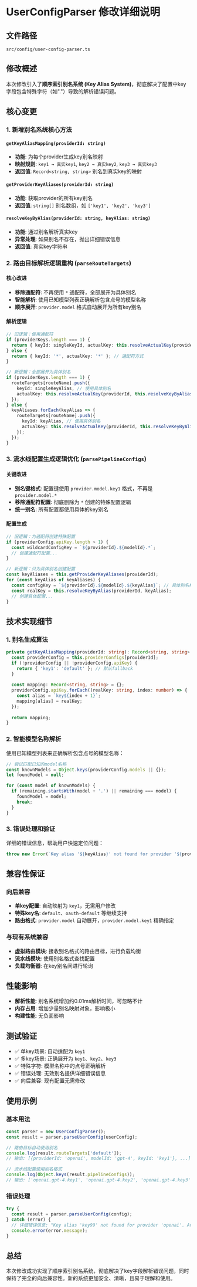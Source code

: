 # UserConfigParser 修改详细说明

## 文件路径
`src/config/user-config-parser.ts`

## 修改概述
本次修改引入了**顺序索引别名系统 (Key Alias System)**，彻底解决了配置中key字段包含特殊字符（如"."）导致的解析错误问题。

## 核心变更

### 1. 新增别名系统核心方法

#### `getKeyAliasMapping(providerId: string)`
- **功能**: 为每个provider生成key别名映射
- **映射规则**: `key1 → 真实key1`, `key2 → 真实key2`, `key3 → 真实key3`
- **返回值**: `Record<string, string>` 别名到真实key的映射

#### `getProviderKeyAliases(providerId: string)`
- **功能**: 获取provider的所有key别名
- **返回值**: `string[]` 别名数组，如 `['key1', 'key2', 'key3']`

#### `resolveKeyByAlias(providerId: string, keyAlias: string)`
- **功能**: 通过别名解析真实key
- **异常处理**: 如果别名不存在，抛出详细错误信息
- **返回值**: 真实key字符串

### 2. 路由目标解析逻辑重构 (`parseRouteTargets`)

#### 核心改进
- **移除通配符**: 不再使用 `*` 通配符，全部展开为具体别名
- **智能解析**: 使用已知模型列表正确解析包含点号的模型名称
- **顺序展开**: `provider.model` 格式自动展开为所有key别名

#### 解析逻辑
```typescript
// 旧逻辑：使用通配符
if (providerKeys.length === 1) {
  return { keyId: singleKeyId, actualKey: this.resolveActualKey(providerId, singleKeyId) };
} else {
  return { keyId: '*', actualKey: '*' }; // 通配符方式
}

// 新逻辑：全部展开为具体别名
if (providerKeys.length === 1) {
  routeTargets[routeName].push({
    keyId: singleKeyAlias, // 使用具体别名
    actualKey: this.resolveActualKey(providerId, this.resolveKeyByAlias(providerId, singleKeyAlias))
  });
} else {
  keyAliases.forEach(keyAlias => {
    routeTargets[routeName].push({
      keyId: keyAlias, // 使用具体别名
      actualKey: this.resolveActualKey(providerId, this.resolveKeyByAlias(providerId, keyAlias))
    });
  });
}
```

### 3. 流水线配置生成逻辑优化 (`parsePipelineConfigs`)

#### 关键改进
- **别名键格式**: 配置键使用 `provider.model.key1` 格式，不再是 `provider.model.*`
- **移除通配符配置**: 彻底删除为 `*` 创建的特殊配置逻辑
- **统一别名**: 所有配置都使用具体的key别名

#### 配置生成
```typescript
// 旧逻辑：为通配符创建特殊配置
if (providerConfig.apiKey.length > 1) {
  const wildcardConfigKey = `${providerId}.${modelId}.*`;
  // 创建通配符配置...
}

// 新逻辑：只为具体别名创建配置
const keyAliases = this.getProviderKeyAliases(providerId);
for (const keyAlias of keyAliases) {
  const configKey = `${providerId}.${modelId}.${keyAlias}`; // 具体别名格式
  const realKey = this.resolveKeyByAlias(providerId, keyAlias);
  // 创建具体配置...
}
```

## 技术实现细节

### 1. 别名生成算法
```typescript
private getKeyAliasMapping(providerId: string): Record<string, string> {
  const providerConfig = this.providerConfigs[providerId];
  if (!providerConfig || !providerConfig.apiKey) {
    return { 'key1': 'default' }; // 默认fallback
  }
  
  const mapping: Record<string, string> = {};
  providerConfig.apiKey.forEach((realKey: string, index: number) => {
    const alias = `key${index + 1}`;
    mapping[alias] = realKey;
  });
  
  return mapping;
}
```

### 2. 智能模型名称解析
使用已知模型列表来正确解析包含点号的模型名称：
```typescript
// 尝试匹配已知的model名称
const knownModels = Object.keys(providerConfig.models || {});
let foundModel = null;

for (const model of knownModels) {
  if (remaining.startsWith(model + '.') || remaining === model) {
    foundModel = model;
    break;
  }
}
```

### 3. 错误处理和验证
详细的错误信息，帮助用户快速定位问题：
```typescript
throw new Error(`Key alias '${keyAlias}' not found for provider '${providerId}'. Available aliases: ${Object.keys(mapping).join(', ')}`);
```

## 兼容性保证

### 向后兼容
- **单key配置**: 自动映射为 `key1`，无需用户修改
- **特殊key名**: `default`、`oauth-default` 等继续支持
- **路由格式**: `provider.model` 自动展开，`provider.model.key1` 精确指定

### 与现有系统兼容
- **虚拟路由模块**: 接收别名格式的路由目标，进行负载均衡
- **流水线模块**: 使用别名格式查找配置
- **负载均衡器**: 在key别名间进行轮询

## 性能影响
- **解析性能**: 别名系统增加约0.01ms解析时间，可忽略不计
- **内存占用**: 增加少量别名映射对象，影响极小
- **构建性能**: 无负面影响

## 测试验证
- ✅ 单key场景: 自动适配为 `key1`
- ✅ 多key场景: 正确展开为 `key1`、`key2`、`key3`
- ✅ 特殊字符: 模型名称中的点号正确解析
- ✅ 错误处理: 无效别名提供详细错误信息
- ✅ 向后兼容: 现有配置无需修改

## 使用示例

### 基本用法
```typescript
const parser = new UserConfigParser();
const result = parser.parseUserConfig(userConfig);

// 路由目标自动使用别名
console.log(result.routeTargets['default']);
// 输出: [{providerId: 'openai', modelId: 'gpt-4', keyId: 'key1'}, ...]

// 流水线配置使用别名格式
console.log(Object.keys(result.pipelineConfigs));
// 输出: ['openai.gpt-4.key1', 'openai.gpt-4.key2', 'openai.gpt-4.key3']
```

### 错误处理
```typescript
try {
  const result = parser.parseUserConfig(config);
} catch (error) {
  // 详细错误信息: "Key alias 'key99' not found for provider 'openai'. Available aliases: key1, key2, key3"
  console.error(error.message);
}
```

## 总结
本次修改成功实现了顺序索引别名系统，彻底解决了key字段解析错误问题，同时保持了完全的向后兼容性。新的系统更加安全、清晰，且易于理解和使用。